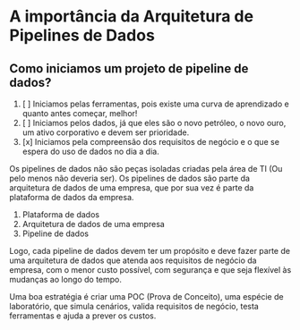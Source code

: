 # A importância da Arquitetura de Pipelines de Dados

## Como iniciamos um projeto de pipeline de dados?
1. [ ] Iniciamos pelas ferramentas, pois existe uma curva de aprendizado e quanto antes começar, melhor!
2. [ ] Iniciamos pelos dados, já que eles são o novo petróleo, o novo ouro, um ativo corporativo e devem ser prioridade.
3. [x] Iniciamos pela compreensão dos requisitos de negócio e o que se espera do uso de dados no dia a dia.

Os pipelines de dados não são peças isoladas criadas pela área de TI (Ou pelo menos não deveria ser). Os pipelines de dados são parte da arquitetura de dados de uma empresa, que por sua vez é parte da plataforma de dados da empresa.
1. Plataforma de dados
2. Arquitetura de dados de uma empresa
3. Pipeline de dados

Logo, cada pipeline de dados devem ter um propósito e deve fazer parte de uma arquitetura de dados que atenda aos requisitos de negócio da empresa, com o menor custo possível, com segurança e que seja flexível às mudanças ao longo do tempo. 

Uma boa estratégia é criar uma POC (Prova de Conceito), uma espécie de laboratório, que simula cenários, valida requisitos de negócio, testa ferramentas e ajuda a prever os custos.
